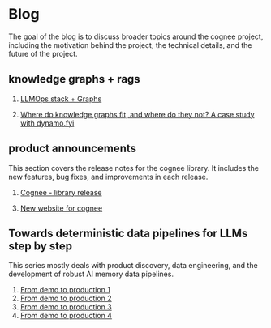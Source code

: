 # Blog

The goal of the blog is to discuss broader topics around the cognee project, including the motivation behind the project, the technical details, and the future of the project.


## knowledge graphs + rags


1. [LLMOps stack + Graphs](posts/Shiny_new_LLMOps.md)

2. [Where do knowledge graphs fit, and where do they not? A case study with dynamo.fyi](posts/where-do-knowledge-graphs-fit-and-where-they-dont.md)

[//]: # (3. [Knowledge Graphs vs basic RAGs, some metrics]&#40;posts/knowledge-graphs-vs-basic-rags.md&#41;)

[//]: # ()


## product announcements

This section covers the release notes for the cognee library. It includes the new features, bug fixes, and improvements in each release.

1. [Cognee - library release](posts/cognee-library-release.md)

[//]: # (2. [Cognee - v0.1.12 announcement]&#40;posts/cognee-v0.1.12.md&#41;)

3. [New website for cognee](posts/cognee-new-website.md)





## Towards deterministic data pipelines for LLMs step by step
This series mostly deals with product discovery, data engineering, and the development of robust AI memory data pipelines.

1. [From demo to production 1](posts/from-demo-to-production-1.md)
2. [From demo to production 2](posts/from-demo-to-production-2.md)
3. [From demo to production 3](posts/from-demo-to-production-3.md)
4. [From demo to production 4](posts/from-demo-to-production-4.md)

